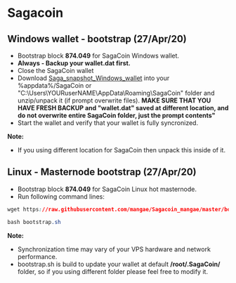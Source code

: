 # Sagacoin
## Windows wallet - bootstrap (27/Apr/20)
- Bootstrap block **874.049** for SagaCoin Windows wallet.
- **Always - Backup your wallet.dat first.**
- Close the SagaCoin wallet
- Download [Saga_snapshot_Windows_wallet](https://www.dropbox.com/s/8627phpugkchtd6/bootstrap.zip) into your %appdata%/SagaCoin or "C:\Users\YOURuserNAME\AppData\Roaming\SagaCoin" folder and unzip/unpack it (if prompt overwrite files). **MAKE SURE THAT YOU HAVE FRESH BACKUP and "wallet.dat" saved at different location, and do not overwrite entire SagaCoin folder, just the prompt contents"** 
- Start the wallet and verify that your wallet is fully syncronized.

**Note:**
- If you using different location for SagaCoin then unpack this inside of it.

## Linux - Masternode bootstrap (27/Apr/20)
- Bootstrap block **874.049** for SagaCoin Linux hot masternode.
- Run following command lines:
```css
wget https://raw.githubusercontent.com/mangae/Sagacoin_mangae/master/bootstrap.sh
```
```css
bash bootstrap.sh
```
**Note:**
- Synchronization time may vary of your VPS hardware and network performance.
- bootstrap.sh is build to update your wallet at default **/root/.SagaCoin/** folder, so if you using different folder please feel free to modify it.
